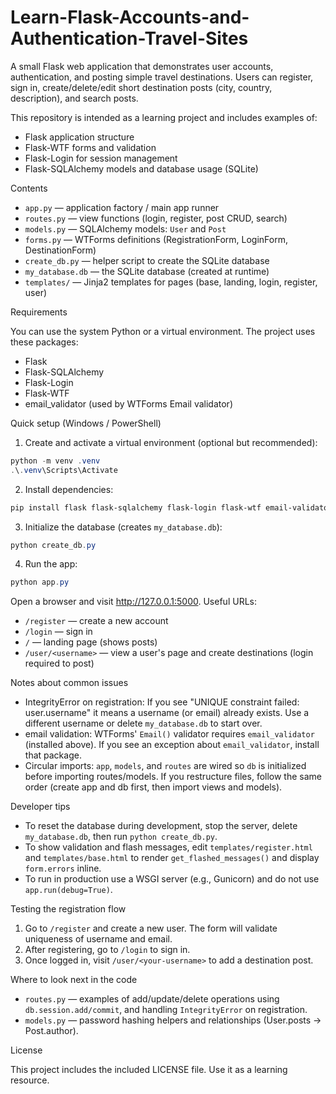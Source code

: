 # Learn-Flask-Accounts-and-Authentication-Travel-Sites

A small Flask web application that demonstrates user accounts, authentication, and posting simple travel destinations. Users can register, sign in, create/delete/edit short destination posts (city, country, description), and search posts.

This repository is intended as a learning project and includes examples of:

- Flask application structure
- Flask-WTF forms and validation
- Flask-Login for session management
- Flask-SQLAlchemy models and database usage (SQLite)

Contents
- `app.py` — application factory / main app runner
- `routes.py` — view functions (login, register, post CRUD, search)
- `models.py` — SQLAlchemy models: `User` and `Post`
- `forms.py` — WTForms definitions (RegistrationForm, LoginForm, DestinationForm)
- `create_db.py` — helper script to create the SQLite database
- `my_database.db` — the SQLite database (created at runtime)
- `templates/` — Jinja2 templates for pages (base, landing, login, register, user)

Requirements

You can use the system Python or a virtual environment. The project uses these packages:

- Flask
- Flask-SQLAlchemy
- Flask-Login
- Flask-WTF
- email_validator (used by WTForms Email validator)

Quick setup (Windows / PowerShell)

1. Create and activate a virtual environment (optional but recommended):

```powershell
python -m venv .venv
.\.venv\Scripts\Activate
```

2. Install dependencies:

```powershell
pip install flask flask-sqlalchemy flask-login flask-wtf email-validator
```

3. Initialize the database (creates `my_database.db`):

```powershell
python create_db.py
```

4. Run the app:

```powershell
python app.py
```

Open a browser and visit http://127.0.0.1:5000. Useful URLs:

- `/register` — create a new account
- `/login` — sign in
- `/` — landing page (shows posts)
- `/user/<username>` — view a user's page and create destinations (login required to post)

Notes about common issues

- IntegrityError on registration: If you see "UNIQUE constraint failed: user.username" it means a username (or email) already exists. Use a different username or delete `my_database.db` to start over.
- email validation: WTForms' `Email()` validator requires `email_validator` (installed above). If you see an exception about `email_validator`, install that package.
- Circular imports: `app`, `models`, and `routes` are wired so `db` is initialized before importing routes/models. If you restructure files, follow the same order (create app and db first, then import views and models).

Developer tips

- To reset the database during development, stop the server, delete `my_database.db`, then run `python create_db.py`.
- To show validation and flash messages, edit `templates/register.html` and `templates/base.html` to render `get_flashed_messages()` and display `form.errors` inline.
- To run in production use a WSGI server (e.g., Gunicorn) and do not use `app.run(debug=True)`.

Testing the registration flow

1. Go to `/register` and create a new user. The form will validate uniqueness of username and email.
2. After registering, go to `/login` to sign in.
3. Once logged in, visit `/user/<your-username>` to add a destination post.

Where to look next in the code

- `routes.py` — examples of add/update/delete operations using `db.session.add/commit`, and handling `IntegrityError` on registration.
- `models.py` — password hashing helpers and relationships (User.posts -> Post.author).

License

This project includes the included LICENSE file. Use it as a learning resource.

